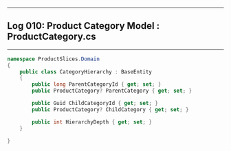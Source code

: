------------------------------------------------
## Log 010: Product Category Model : ProductCategory.cs
------------------------------------------------


```csharp
namespace ProductSlices.Domain
{
    public class CategoryHierarchy : BaseEntity
    {
        public long ParentCategoryId { get; set; }
        public ProductCategory? ParentCategory { get; set; }

        public Guid ChildCategoryId { get; set; }
        public ProductCategory? ChildCategory { get; set; }

        public int HierarchyDepth { get; set; }
    }

}

```